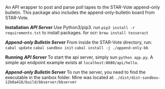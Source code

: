 An API wrapper to post and parse poll tapes to the STAR-Vote append-only bulletin. This package also includes the append-only-bulletin board from STAR-Vote.

**Installation**
***API Server***
Use Python3/pip3.
run ```pip3 install -r requirements.txt``` to install packages.
for ocr: ```brew install tesseract```

***Append-only Bulletin Server***
From inside the STAR-Vote directory, run:
```cabal update```
```cabal sandbox init```
```cabal install -j ./append-only-bb```

**Running**
***API Server***
To start the api server, simply sun ```python app.py```.
A simple api endpoint example exists at ```localhost:8080/api/hello```.

***Append-only Bulletin Server***
To run the server, you need to find the executable in the sanbox folder.
Mine was located at:
```./dist/dist-sandbox-12b8a418/build/bbserver/bbserver```